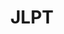 ---
title: JLPT
layout: collection
collection: jlpt
permalink: /jlpt/
entries_layout: list
classes: wide
---